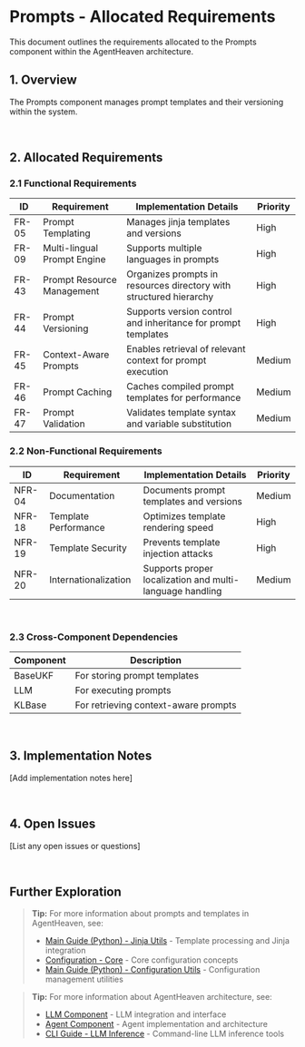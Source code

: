 # Prompts - Allocated Requirements

This document outlines the requirements allocated to the Prompts component within the AgentHeaven architecture.

## 1. Overview

The Prompts component manages prompt templates and their versioning within the system.

<br/>

## 2. Allocated Requirements

### 2.1 Functional Requirements

| ID | Requirement | Implementation Details | Priority |
|----|-------------|------------------------|-----------|
| FR-05 | Prompt Templating | Manages jinja templates and versions | High |
| FR-09 | Multi-lingual Prompt Engine | Supports multiple languages in prompts | High |
| FR-43 | Prompt Resource Management | Organizes prompts in resources directory with structured hierarchy | High |
| FR-44 | Prompt Versioning | Supports version control and inheritance for prompt templates | High |
| FR-45 | Context-Aware Prompts | Enables retrieval of relevant context for prompt execution | Medium |
| FR-46 | Prompt Caching | Caches compiled prompt templates for performance | Medium |
| FR-47 | Prompt Validation | Validates template syntax and variable substitution | Medium |

### 2.2 Non-Functional Requirements

| ID | Requirement | Implementation Details | Priority |
|----|-------------|------------------------|-----------|
| NFR-04 | Documentation | Documents prompt templates and versions | Medium |
| NFR-18 | Template Performance | Optimizes template rendering speed | High |
| NFR-19 | Template Security | Prevents template injection attacks | High |
| NFR-20 | Internationalization | Supports proper localization and multi-language handling | Medium |

<br/>

### 2.3 Cross-Component Dependencies

| Component | Description |
|-----------|-------------|
| BaseUKF | For storing prompt templates |
| LLM | For executing prompts |
| KLBase | For retrieving context-aware prompts |

<br/>

## 3. Implementation Notes

[Add implementation notes here]

<br/>

## 4. Open Issues

[List any open issues or questions]

<br/>

## Further Exploration

> **Tip:** For more information about prompts and templates in AgentHeaven, see:
> - [Main Guide (Python) - Jinja Utils](../../python-guide/utils/basic/jinja_utils.md) - Template processing and Jinja integration
> - [Configuration - Core](../../configuration/core.md) - Core configuration concepts
> - [Main Guide (Python) - Configuration Utils](../../python-guide/utils/basic/config_utils.md) - Configuration management utilities

> **Tip:** For more information about AgentHeaven architecture, see:
> - [LLM Component](./llm.md) - LLM integration and interface
> - [Agent Component](./agent.md) - Agent implementation and architecture
> - [CLI Guide - LLM Inference](../../cli-guide/llm-inference.md) - Command-line LLM inference tools

<br/>
